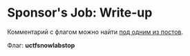 # Sponsor's Job: Write-up

Комментарий с флагом можно найти [под одним из постов](https://vk.com/wall-79845357_124?reply=132).

Флаг: **uctfsnowlabstop**
